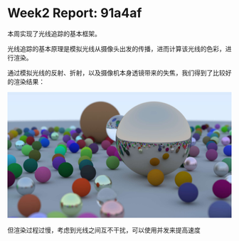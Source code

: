 # Week2 Report: 91a4af

本周实现了光线追踪的基本框架。

光线追踪的基本原理是模拟光线从摄像头出发的传播，进而计算该光线的色彩，进行渲染。

通过模拟光线的反射、折射，以及摄像机本身透镜带来的失焦，我们得到了比较好的渲染结果：

![第二周成果展示](week2.jpg "第二周成果展示")

但渲染过程过慢，考虑到光线之间互不干扰，可以使用并发来提高速度
